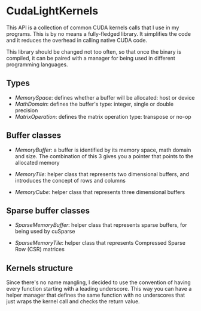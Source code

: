 # CudaLightKernels

This API is a collection of common CUDA kernels calls that I use in my programs. This is by no means a fully-fledged library. It simplifies the code and it reduces the overhead in calling native CUDA code.

This library should be changed not too often, so that once the binary is compiled, it can be paired with a manager for being used in different programming languages. 

## Types
- <i>MemorySpace</i>: defines whether a buffer will be allocated: host or device
- <i>MathDomain</i>: defines the buffer's type: integer, single or double precision
- <i>MatrixOperation</i>: defines the matrix operation type: transpose or no-op

## Buffer classes
- <i>MemoryBuffer</i>: a buffer is identified by its memory space, math domain and size. The combination of this 3 gives you a pointer that points to the allocated memory

- <i>MemoryTile</i>: helper class that represents two dimensional buffers, and introduces the concept of rows and columns

- <i>MemoryCube</i>: helper class that represents three dimensional buffers

## Sparse buffer classes
- <i>SparseMemoryBuffer</i>: helper class that represents sparse buffers, for being used by cuSparse

- <i>SparseMemoryTile</i>: helper class that represents Compressed Sparse Row (CSR) matrices

## Kernels structure
Since there's no name mangling, I decided to use the convention of having every function starting with a leading underscore. This way you can have a helper manager that defines the same function with no underscores that just wraps the kernel call and checks the return value.
